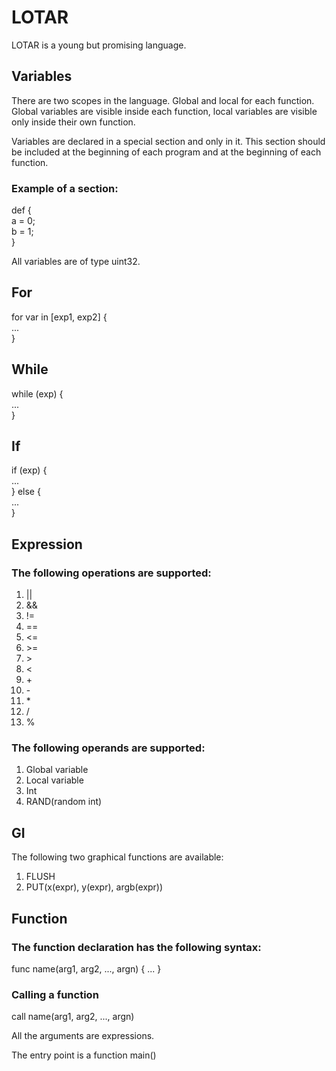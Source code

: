 # LOTAR
LOTAR is a young but promising language.

## Variables
There are two scopes in the language. Global and local for each function. Global variables are visible inside each function, local variables are visible only inside their own function.

Variables are declared in a special section and only in it. This section should be included at the beginning of each program and at the beginning of each function.

### Example of a section:

def {\
    a = 0;\
    b = 1;\
}

All variables are of type uint32.

## For
for var in [exp1, exp2] {\
  ...\
}

## While
while (exp) {\
  ... \
}

## If
if (exp) {\
  ... \
} else {\
  ...\
}

## Expression
### The following operations are supported:
1. ||
2. &&
3. !=
4. ==
5. <=
6. \>=
7. \>
8. \<
9. \+
10. \-
11. \*
12. /
13. %

### The following operands are supported:
1. Global variable
2. Local variable
3. Int
4. RAND(random int)

## GI
The following two graphical functions are available:
1. FLUSH
2. PUT(x(expr), y(expr), argb(expr))

## Function
### The function declaration has the following syntax:
func name(arg1, arg2, ..., argn) {
    ...
}

### Calling a function
call name(arg1, arg2, ..., argn)

All the arguments are expressions.

The entry point is a function main()